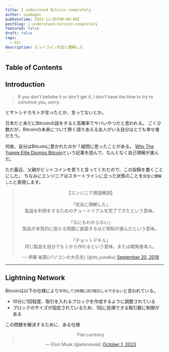 ```yaml
---
title: I understand Bitcoin completely
author: syamaguc
pubDatetime: 2023-11-05T00:00:00Z
postSlug: i-understand-bitcoin-completely
featured: false
draft: false
tags:
  - btc
description: ビットコイン完全に理解した
---
```


## Table of Contents

## Introduction

> If you don't beliebe it or don't get it, I don't have the time to try to convince you, sorry.

とサトシナカモトが言ったとか、言ってないとか。

日本だと未だにBitcoinの話をすると高確率でヤバいやつだと思われる。
ごく少数だが、Bitcoinの未来について熱く語りあえる友人がいる自分はとても幸せ者だろう。

何故、自分はBitcoinに惹かれたのか？疑問に思ったことがある。
[Why The Yuppie Elite Dismiss Bitcoin](https://www.citadel21.com/why-the-yuppie-elite-dismiss-bitcoin)という記事を読んで、なんとなく自己理解が進んだ。

ただ最近、父親がビットコインを買うと言ってくれたので、この投稿を書くことにした。
ちなみにエンジニアはスタートラインに立った状態のことを`完全に理解した`と表現します。

<div align='center'>
  <blockquote class="twitter-tweet">
      <p lang="ja" dir="ltr">【エンジニア用語解説】<br>
        <br>「完全に理解した」
        <br>製品を利用をするためのチュートリアルを完了できたという意味。
        <br>
        <br>「なにもわからない」
        <br>製品が本質的に抱える問題に直面するほど熟知が進んだという意味。
        <br>
        <br>「チョットデキル」
        <br>同じ製品を自分でも１から作れるという意味。または開発者本人。
      </p>
      &mdash; 伊藤 祐策(パソコンの大先生) (@ito_yusaku)
      <a href="https://twitter.com/ito_yusaku/status/1042604780718157824?ref_src=twsrc%5Etfw">
        September 20, 2018
      </a>
  </blockquote>
  <script async src="https://platform.twitter.com/widgets.js" charset="utf-8"></script>
</div>

---

## Lightning Network

Bitcoinは以下の仕様により`平均して1秒間に約7取引しかできない`と言われている。

- 10分に1回程度、取引を入れるブロックを作成するように調整されている
- ブロックのサイズが固定されているため、1回に処理できる取引数に制限がある

この問題を解決するために、ある仕様

<div align='center'>
  <blockquote class="twitter-tweet">
    <p lang="en" dir="ltr">Fiat currency</p>&mdash; Elon Musk (@elonmusk) 
      <a href="https://twitter.com/elonmusk/status/1708627980476399698?ref_src=twsrc%5Etfw">October 1, 2023</a>
  </blockquote>
  <script async src="https://platform.twitter.com/widgets.js" charset="utf-8"></script>
</div>
